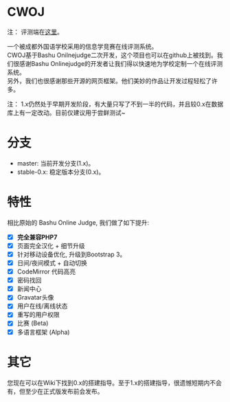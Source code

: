 # CWOJ     
注： 评测端在[这里](https://github.com/CDFLS/cwoj_daemon)。    

一个被成都外国语学校采用的信息学竞赛在线评测系统。     
CWOJ基于Bashu Onilnejudge二次开发，这个项目也可以在github上被找到。我们很感谢Bashu Onlinejudge的开发者让我们得以快速地为学校定制一个在线评测系统。     
另外，我们也很感谢那些开源的网页框架。他们美妙的作品让开发过程轻松了许多。     
     
注： 1.x仍然处于早期开发阶段，有大量只写了不到一半的代码，并且较0.x在数据库上有一定改动。目前仅建议用于尝鲜测试~     
     
# 分支
- master: 当前开发分支(1.x)。
- stable-0.x: 稳定版本分支(0.x)。

# 特性
相比原始的 Bashu Online Judge, 我们做了如下提升:
- [X] <b>完全兼容PHP7</b>
- [X] 页面完全汉化 + 细节升级
- [X] 针对移动设备优化, 升级到Bootstrap 3。
- [X] 日间/夜间模式 + 自动切换
- [X] CodeMirror 代码高亮
- [X] 密码找回    
- [X] 新闻中心
- [X] Gravatar头像
- [X] 用户在线/离线状态    
- [X] 重写的用户权限    
- [X] 比赛 (Beta) 
- [X] 多语言框架 (Alpha)

# 其它    
您现在可以在Wiki下找到0.x的搭建指导。至于1.x的搭建指导，很遗憾短期内不会有，但至少在正式版发布前会发布。
